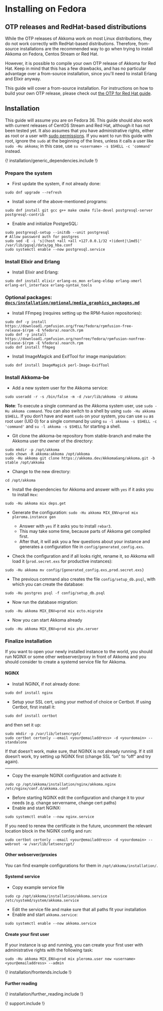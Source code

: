 # Installing on Fedora

## OTP releases and RedHat-based distributions

While the OTP releases of Akkoma work on most Linux distributions, they do not work correctly with RedHat-based distributions. Therefore, from-source installations are the recommended way to go when trying to install Akkoma on Fedora, Centos Stream or Red Hat.

However, it is possible to compile your own OTP release of Akkoma for Red Hat. Keep in mind that this has a few drawbacks, and has no particular advantage over a from-source installation, since you'll need to install Erlang and Elixir anyway.

This guide will cover a from-source installation. For instructions on how to build your own OTP release, please check out [the OTP for Red Hat guide](./otp_redhat_en.md).

## Installation

This guide will assume you are on Fedora 36. This guide should also work with current releases of CentOS Stream and Red Hat, although it has not been tested yet. It also assumes that you have administrative rights, either as root or a user with [sudo permissions](https://docs.fedoraproject.org/en-US/quick-docs/adding_user_to_sudoers_file/). If you want to run this guide with root, ignore the `sudo` at the beginning of the lines, unless it calls a user like `sudo -Hu akkoma`; in this case, use `su <username> -s $SHELL -c 'command'` instead.

{! installation/generic_dependencies.include !}

### Prepare the system

* First update the system, if not already done:

```shell
sudo dnf upgrade --refresh
```

* Install some of the above-mentioned programs:

```shell
sudo dnf install git gcc g++ make cmake file-devel postgresql-server postgresql-contrib
```

* Enable and initialize PostgreSQL:
```shell
sudo postgresql-setup --initdb --unit postgresql
# Allow password auth for postgres
sudo sed -E -i 's|(host +all +all +127.0.0.1/32 +)ident|\1md5|' /var/lib/pgsql/data/pg_hba.conf
sudo systemctl enable --now postgresql.service
```

### Install Elixir and Erlang

* Install Elixir and Erlang:

```shell
sudo dnf install elixir erlang-os_mon erlang-eldap erlang-xmerl erlang-erl_interface erlang-syntax_tools
```

### Optional packages: [`docs/installation/optional/media_graphics_packages.md`](../installation/optional/media_graphics_packages.md)

* Install FFmpeg (requires setting up the RPM-fusion repositories):

```shell
sudo dnf -y install https://download1.rpmfusion.org/free/fedora/rpmfusion-free-release-$(rpm -E %fedora).noarch.rpm
sudo dnf -y install https://download1.rpmfusion.org/nonfree/fedora/rpmfusion-nonfree-release-$(rpm -E %fedora).noarch.rpm
sudo dnf install ffmpeg
```

* Install ImageMagick and ExifTool for image manipulation:

```shell
sudo dnf install ImageMagick perl-Image-ExifTool
```


### Install Akkoma-be

* Add a new system user for the Akkoma service:

```shell
sudo useradd -r -s /bin/false -m -d /var/lib/akkoma -U akkoma
```

**Note**: To execute a single command as the Akkoma system user, use `sudo -Hu akkoma command`. You can also switch to a shell by using `sudo -Hu akkoma $SHELL`. If you don’t have and want `sudo` on your system, you can use `su` as root user (UID 0) for a single command by using `su -l akkoma -s $SHELL -c 'command'` and `su -l akkoma -s $SHELL` for starting a shell.

* Git clone the akkoma-be repository from stable-branch and make the Akkoma user the owner of the directory:

```shell
sudo mkdir -p /opt/akkoma
sudo chown -R akkoma:akkoma /opt/akkoma
sudo -Hu akkoma git clone https://akkoma.dev/AkkomaGang/akkoma.git -b stable /opt/akkoma
```

* Change to the new directory:

```shell
cd /opt/akkoma
```

* Install the dependencies for Akkoma and answer with `yes` if it asks you to install `Hex`:

```shell
sudo -Hu akkoma mix deps.get
```

* Generate the configuration: `sudo -Hu akkoma MIX_ENV=prod mix pleroma.instance gen`
  * Answer with `yes` if it asks you to install `rebar3`.
  * This may take some time, because parts of Akkoma get compiled first.
  * After that, it will ask you a few questions about your instance and generates a configuration file in `config/generated_config.exs`.

* Check the configuration and if all looks right, rename it, so Akkoma will load it (`prod.secret.exs` for productive instances):

```shell
sudo -Hu akkoma mv config/{generated_config.exs,prod.secret.exs}
```

* The previous command also creates the file `config/setup_db.psql`, with which you can create the database:

```shell
sudo -Hu postgres psql -f config/setup_db.psql
```

* Now run the database migration:

```shell
sudo -Hu akkoma MIX_ENV=prod mix ecto.migrate
```

* Now you can start Akkoma already

```shell
sudo -Hu akkoma MIX_ENV=prod mix phx.server
```

### Finalize installation

If you want to open your newly installed instance to the world, you should run NGINX or some other webserver/proxy in front of Akkoma and you should consider to create a systemd service file for Akkoma.

#### NGINX

* Install NGINX, if not already done:

```shell
sudo dnf install nginx
```

* Setup your SSL cert, using your method of choice or Certbot. If using Certbot, first install it:

```shell
sudo dnf install certbot
```

and then set it up:

```shell
sudo mkdir -p /var/lib/letsencrypt/
sudo certbot certonly --email <your@emailaddress> -d <yourdomain> --standalone
```

If that doesn’t work, make sure, that NGINX is not already running. If it still doesn’t work, try setting up NGINX first (change SSL “on” to “off” and try again).

---

* Copy the example NGINX configuration and activate it:

```shell
sudo cp /opt/akkoma/installation/nginx/akkoma.nginx /etc/nginx/conf.d/akkoma.conf
```

* Before starting NGINX edit the configuration and change it to your needs (e.g. change servername, change cert paths)
* Enable and start NGINX:

```shell
sudo systemctl enable --now nginx.service
```

If you need to renew the certificate in the future, uncomment the relevant location block in the NGINX config and run:

```shell
sudo certbot certonly --email <your@emailaddress> -d <yourdomain> --webroot -w /var/lib/letsencrypt/
```

#### Other webserver/proxies

You can find example configurations for them in `/opt/akkoma/installation/`.

#### Systemd service

* Copy example service file

```shell
sudo cp /opt/akkoma/installation/akkoma.service /etc/systemd/system/akkoma.service
```

* Edit the service file and make sure that all paths fit your installation
* Enable and start `akkoma.service`:

```shell
sudo systemctl enable --now akkoma.service
```

#### Create your first user

If your instance is up and running, you can create your first user with administrative rights with the following task:

```shell
sudo -Hu akkoma MIX_ENV=prod mix pleroma.user new <username> <your@emailaddress> --admin
```

{! installation/frontends.include !}

#### Further reading

{! installation/further_reading.include !}

{! support.include !}
